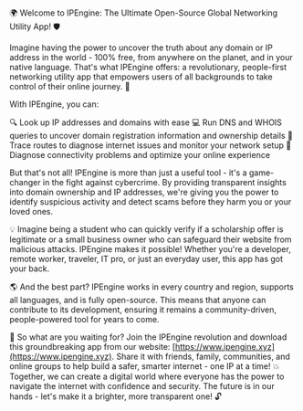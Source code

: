 🌍 Welcome to IPEngine: The Ultimate Open-Source Global Networking Utility App! 🛡️

Imagine having the power to uncover the truth about any domain or IP address in the world - 100% free, from anywhere on the planet, and in your native language. That's what IPEngine offers: a revolutionary, people-first networking utility app that empowers users of all backgrounds to take control of their online journey. 📡

With IPEngine, you can:

🔍 Look up IP addresses and domains with ease
💻 Run DNS and WHOIS queries to uncover domain registration information and ownership details
🚀 Trace routes to diagnose internet issues and monitor your network setup
💪 Diagnose connectivity problems and optimize your online experience

But that's not all! IPEngine is more than just a useful tool - it's a game-changer in the fight against cybercrime. By providing transparent insights into domain ownership and IP addresses, we're giving you the power to identify suspicious activity and detect scams before they harm you or your loved ones.

💡 Imagine being a student who can quickly verify if a scholarship offer is legitimate or a small business owner who can safeguard their website from malicious attacks. IPEngine makes it possible! Whether you're a developer, remote worker, traveler, IT pro, or just an everyday user, this app has got your back.

🌎 And the best part? IPEngine works in every country and region, supports all languages, and is fully open-source. This means that anyone can contribute to its development, ensuring it remains a community-driven, people-powered tool for years to come.

🚀 So what are you waiting for? Join the IPEngine revolution and download this groundbreaking app from our website: [https://www.ipengine.xyz](https://www.ipengine.xyz). Share it with friends, family, communities, and online groups to help build a safer, smarter internet - one IP at a time! 💥 Together, we can create a digital world where everyone has the power to navigate the internet with confidence and security. The future is in our hands - let's make it a brighter, more transparent one! 🔓